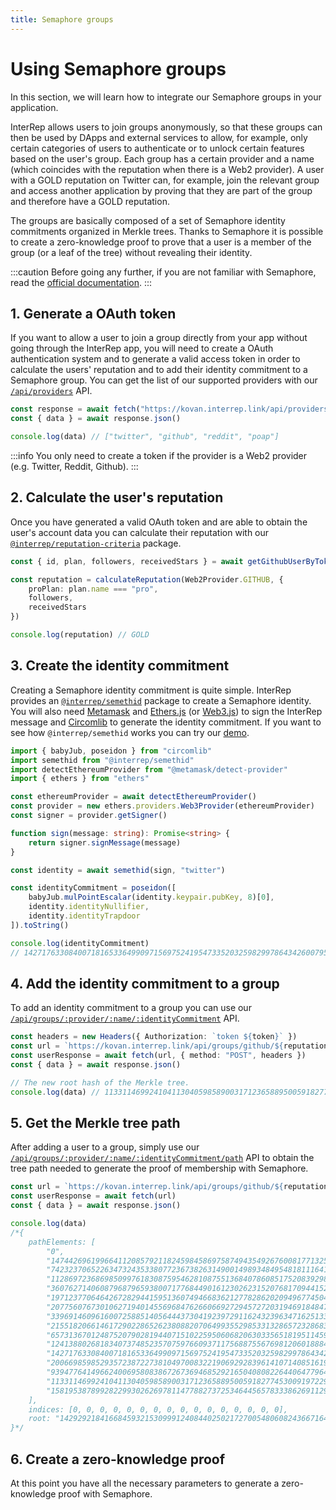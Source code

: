 ```yaml
---
title: Semaphore groups
---
```


# Using Semaphore groups

In this section, we will learn how to integrate our Semaphore groups in your application.

InterRep allows users to join groups anonymously, so that these groups can then be used by DApps and external services to allow, for example, only certain categories of users to authenticate or to unlock certain features based on the user's group. Each group has a certain provider and a name (which coincides with the reputation when there is a Web2 provider). A user with a GOLD reputation on Twitter can, for example, join the relevant group and access another application by proving that they are part of the group and therefore have a GOLD reputation.

The groups are basically composed of a set of Semaphore identity commitments organized in Merkle trees. Thanks to Semaphore it is possible to create a zero-knowledge proof to prove that a user is a member of the group (or a leaf of the tree) without revealing their identity.

:::caution
Before going any further, if you are not familiar with Semaphore, read the [official documentation](https://semaphore.appliedzkp.org).
:::

## 1. Generate a OAuth token

If you want to allow a user to join a group directly from your app without going through the InterRep app, you will need to create a OAuth authentication system and to generate a valid access token in order to calculate the users' reputation and to add their identity commitment to a Semaphore group. You can get the list of our supported providers with our [`/api/providers`](/api#apiproviders) API.

```typescript
const response = await fetch("https://kovan.interrep.link/api/providers")
const { data } = await response.json()

console.log(data) // ["twitter", "github", "reddit", "poap"]
```

:::info
You only need to create a token if the provider is a Web2 provider (e.g. Twitter, Reddit, Github).
:::

## 2. Calculate the user's reputation

Once you have generated a valid OAuth token and are able to obtain the user's account data you can calculate their reputation with our [`@interrep/reputation-criteria`](https://github.com/InterRep/interrep.js/tree/main/packages/reputation-criteria) package.

```typescript
const { id, plan, followers, receivedStars } = await getGithubUserByToken(token)

const reputation = calculateReputation(Web2Provider.GITHUB, {
    proPlan: plan.name === "pro",
    followers,
    receivedStars
})

console.log(reputation) // GOLD
```

## 3. Create the identity commitment

Creating a Semaphore identity commitment is quite simple. InterRep provides an [`@interrep/semethid`](https://github.com/InterRep/interrep.js/tree/main/packages/semethid) package to create a Semaphore identity. You will also need [Metamask](https://metamask.io/) and [Ethers.js](https://github.com/ethers-io/ethers.js/) (or [Web3.js](https://github.com/ChainSafe/web3.js)) to sign the InterRep message and [Circomlib](https://github.com/iden3/circomlib) to generate the identity commitment. If you want to see how `@interrep/semethid` works you can try our [demo](https://js.interrep.link/semethid/).

```typescript
import { babyJub, poseidon } from "circomlib"
import semethid from "@interrep/semethid"
import detectEthereumProvider from "@metamask/detect-provider"
import { ethers } from "ethers"

const ethereumProvider = await detectEthereumProvider()
const provider = new ethers.providers.Web3Provider(ethereumProvider)
const signer = provider.getSigner()

function sign(message: string): Promise<string> {
    return signer.signMessage(message)
}

const identity = await semethid(sign, "twitter")

const identityCommitment = poseidon([
    babyJub.mulPointEscalar(identity.keypair.pubKey, 8)[0],
    identity.identityNullifier,
    identity.identityTrapdoor
]).toString()

console.log(identityCommitment)
// 14271763308400718165336499097156975241954733520325982997864342600795471836726
```

## 4. Add the identity commitment to a group

To add an identity commitment to a group you can use our [`/api/groups/:provider/:name/:identityCommitment`](/api#apigroupsprovidernameidentitycommitment) API.

```typescript
const headers = new Headers({ Authorization: `token ${token}` })
const url = `https://kovan.interrep.link/api/groups/github/${reputation}/${identityCommitment}`
const userResponse = await fetch(url, { method: "POST", headers })
const { data } = await response.json()

// The new root hash of the Merkle tree.
console.log(data) // 11331146992410411304059858900317123658895005918277453009197229807340014528524
```

## 5. Get the Merkle tree path

After adding a user to a group, simply use our [`/api/groups/:provider/:name/:identityCommitment/path`](/api#apigroupsprovidernameidentitycommitmentpath) API to obtain the tree path needed to generate the proof of membership with Semaphore.

```typescript
const url = `https://kovan.interrep.link/api/groups/github/${reputation}/${identityCommitment}/path`
const userResponse = await fetch(url)
const { data } = await response.json()

console.log(data)
/*{
    pathElements: [
        "0",
        "14744269619966411208579211824598458697587494354926760081771325075741142829156",
        "7423237065226347324353380772367382631490014989348495481811164164159255474657",
        "11286972368698509976183087595462810875513684078608517520839298933882497716792",
        "3607627140608796879659380071776844901612302623152076817094415224584923813162",
        "19712377064642672829441595136074946683621277828620209496774504837737984048981",
        "20775607673010627194014556968476266066927294572720319469184847051418138353016",
        "3396914609616007258851405644437304192397291162432396347162513310381425243293",
        "21551820661461729022865262380882070649935529853313286572328683688269863701601",
        "6573136701248752079028194407151022595060682063033565181951145966236778420039",
        "12413880268183407374852357075976609371175688755676981206018884971008854919922",
        "14271763308400718165336499097156975241954733520325982997864342600795471836726",
        "20066985985293572387227381049700832219069292839614107140851619262827735677018",
        "9394776414966240069580838672673694685292165040808226440647796406499139370960",
        "11331146992410411304059858900317123658895005918277453009197229807340014528524",
        "15819538789928229930262697811477882737253464456578333862691129291651619515538"
    ],
    indices: [0, 0, 0, 0, 0, 0, 0, 0, 0, 0, 0, 0, 0, 0, 0, 0],
    root: "14292921841668459321530999124084402502172700548060824366716414263194752155209"
}*/
```

## 6. Create a zero-knowledge proof

At this point you have all the necessary parameters to generate a zero-knowledge proof with Semaphore.
